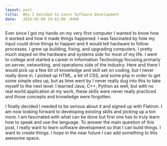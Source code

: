 ```yaml
---
layout: post
title:  Why I Decided to Learn Software Development
date:   2016-05-09 19:42:00 -0400
---
```


Ever since I got my hands on my very first computer I wanted to know how it worked and how it made things happened.  I was fascinated by how my input could drive things to happen and it would tell hardware to follow processes.  I grew up building, fixing, and upgrading computers.  I pretty much stayed on the hardware and systems side for most of my life.  I went to college and started a career in Information Technology focusing primarly on server, networking, and operations side of the industry.  Here and there I would pick up a few bit of knowledge and skill set on coding, but I never really dove in.  I picked up HTML, a bit of CSS, and some php in order to get some simple sites up, but as time went by I never really dug into this to take myself to the next level.  I learned Java, C++, Python as well, but with no real world application at my work, these skills were never really practiced and those concepts and knowledge were forgotten.  

I finally decided I needed to be serious about it and signed up with Flatiron.  I am now looking forward to developing existing skills and picking up a ton more.  I am fascinated with what can be done but first one has to truly learn how to speak and use the language.  To answer the main question of this post, I really want to learn software development so that I can build things.  I want to create things.  I hope in the near future I can add something to this awesome space.
